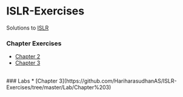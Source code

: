 # ISLR-Exercises
Solutions to [ISLR](https://www-bcf.usc.edu/~gareth/ISL/)
### Chapter Exercises
* [Chapter 2](https://github.com/HariharasudhanAS/ISLR-Exercises/tree/master/Lab/Chapter%203)
* [Chapter 3](https://github.com/HariharasudhanAS/ISLR-Exercises/tree/master/Lab/Chapter%203)
<br>
### Labs
* [Chapter 3](https://github.com/HariharasudhanAS/ISLR-Exercises/tree/master/Lab/Chapter%203)

